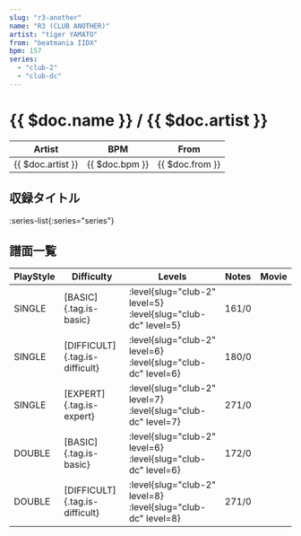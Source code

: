 ```yaml
---
slug: "r3-another"
name: "R3 (CLUB ANOTHER)"
artist: "tiger YAMATO"
from: "beatmania IIDX"
bpm: 157
series:
  - "club-2"
  - "club-dc"
---
```


# {{ $doc.name }} / {{ $doc.artist }}

|Artist|BPM|From|
|------|---|----|
|{{ $doc.artist }}|{{ $doc.bpm }}|{{ $doc.from }}|

## 収録タイトル

:series-list{:series="series"}

## 譜面一覧

|PlayStyle|Difficulty|Levels|Notes|Movie|
|---------|----------|------|-----|-----|
|SINGLE|[BASIC]{.tag.is-basic}|:level{slug="club-2" level=5} :level{slug="club-dc" level=5}|161/0||
|SINGLE|[DIFFICULT]{.tag.is-difficult}|:level{slug="club-2" level=6} :level{slug="club-dc" level=6}|180/0||
|SINGLE|[EXPERT]{.tag.is-expert}|:level{slug="club-2" level=7} :level{slug="club-dc" level=7}|271/0||
|DOUBLE|[BASIC]{.tag.is-basic}|:level{slug="club-2" level=6} :level{slug="club-dc" level=6}|172/0||
|DOUBLE|[DIFFICULT]{.tag.is-difficult}|:level{slug="club-2" level=8} :level{slug="club-dc" level=8}|271/0||
